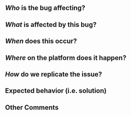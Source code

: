 ## _Who_ is the bug affecting?

## _What_ is affected by this bug?

## _When_ does this occur?

## _Where_ on the platform does it happen?

## _How_ do we replicate the issue?

## Expected behavior (i.e. solution)

## Other Comments
